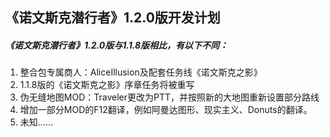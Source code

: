 ## 《诺文斯克潜行者》1.2.0版开发计划
##### 《诺文斯克潜行者》1.2.0版与1.1.8版相比，有以下不同：
1. 整合包专属商人：AliceIllusion及配套任务线《诺文斯克之影》
2. 1.1.8版的《诺文斯克之影》序章任务将被重写
3. 伪无缝地图MOD：Traveler更改为PTT，并按照新的大地图重新设置部分路线
4. 增加一部分MOD的F12翻译，例如阿曼达图形、现实主义、Donuts的翻译。
5. 未知……